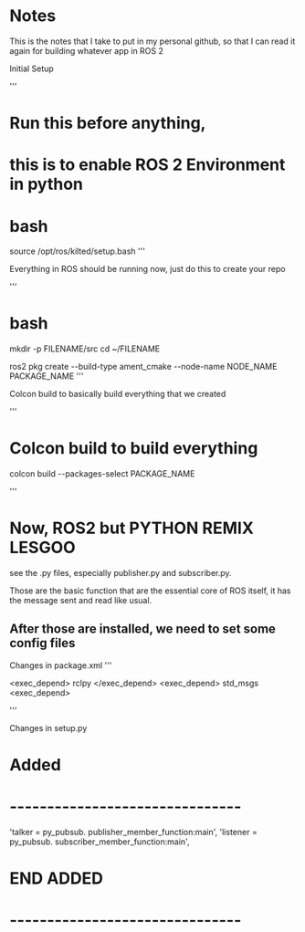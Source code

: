 # Notes

This is the notes that I take to put in my personal github, so that I can read it again for building whatever app in ROS 2

Initial Setup

'''
# Run this before anything, 
# this is to enable ROS 2 Environment in python

# bash
source /opt/ros/kilted/setup.bash
'''

Everything in ROS should be running now, just do this to create your repo

'''
# bash 

mkdir -p FILENAME/src
cd ~/FILENAME

ros2 pkg create --build-type ament_cmake --node-name NODE_NAME PACKAGE_NAME
'''

Colcon build to basically build everything that we created

'''
# Colcon build to build everything 
colcon build --packages-select PACKAGE_NAME

'''


# Now, ROS2 but PYTHON REMIX LESGOO

see the .py files, especially publisher.py and subscriber.py. 

Those are the basic function that are the essential core of ROS itself, it has the message sent and read like usual. 


## After those are installed, we need to set some config files


Changes in package.xml
'''

<!-- ADDED -->
  <exec_depend> rclpy </exec_depend>
  <exec_depend> std_msgs <exec_depend>

<!-- END ADDED -->


'''

Changes in setup.py

# Added
# -------------------------------
'talker = py_pubsub.
publisher_member_function:main',
'listener = py_pubsub.
subscriber_member_function:main',

# END ADDED
# -------------------------------